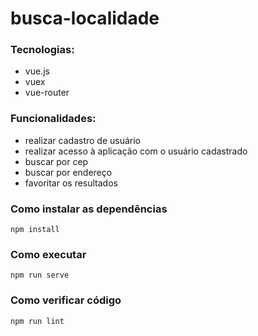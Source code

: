 # busca-localidade

### Tecnologias:

- vue.js
- vuex
- vue-router

### Funcionalidades:

- realizar cadastro de usuário
- realizar acesso à aplicação com o usuário cadastrado
- buscar por cep
- buscar por endereço
- favoritar os resultados

### Como instalar as dependências

```
npm install
```

### Como executar

```
npm run serve
```

### Como verificar código

```
npm run lint
```
